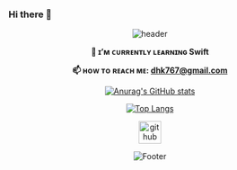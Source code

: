 ### Hi there 👋

<!--
**DhKimy/Dhkimy** is a ✨ _special_ ✨ repository because its `README.md` (this file) appears on your GitHub profile.

Here are some ideas to get you started:

- 🔭 I’m currently working on ...
- 🌱 I’m currently learning ...
- 👯 I’m looking to collaborate on ...
- 🤔 I’m looking for help with ...
- 💬 Ask me about ...
- 📫 How to reach me: ...
- 😄 Pronouns: ...
- ⚡ Fun fact: ...
-->

<div align="center">

![header](https://capsule-render.vercel.app/api?type=waving&color=auto&height=250&section=header&text=Welcome!%20&fontSize=85&fontAlignY=40&desc=Enjoy%20My%20GitHub:D&descSize=20&descAlign=50)
<div align="center">

 **🌱 ɪ’ᴍ ᴄᴜʀʀᴇɴᴛʟʏ ʟᴇᴀʀɴɪɴɢ Swift**
 
 **📫 ʜᴏᴡ ᴛᴏ ʀᴇᴀᴄʜ ᴍᴇ: dhk767@gmail.com**
 
[![Anurag's GitHub stats](https://github-readme-stats-git-masterrstaa-rickstaa.vercel.app/api?username=Dhkimy&theme=buefy&show_icons=true)](https://github.com/anuraghazra/github-readme-stats)

[![Top Langs](https://github-readme-stats-git-masterrstaa-rickstaa.vercel.app/api/top-langs/?username=Dhkimy&layout=compact&theme=buefy)](https://github.com/anuraghazra/github-readme-stats)

[<img src='https://cdn.jsdelivr.net/npm/simple-icons@3.0.1/icons/github.svg' alt='github' height='40'>](https://github.com/Dhkimy) 

![Footer](https://capsule-render.vercel.app/api?type=waving&color=auto&height=150&section=footer)
</div>
